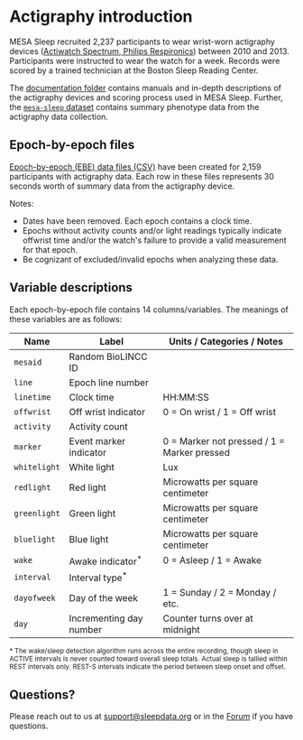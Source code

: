# Actigraphy introduction

MESA Sleep recruited 2,237 participants to wear wrist-worn actigraphy devices ([Actiwatch Spectrum, Philips Respironics](http://www.usa.philips.com/healthcare/product/HC1046964/actiwatch-spectrum-activity-monitor)) between 2010 and 2013. Participants were instructed to wear the watch for a week. Records were scored by a trained technician at the Boston Sleep Reading Center.

The [documentation folder](:files_path:/documentation) contains manuals and in-depth descriptions of the actigraphy devices and scoring process used in MESA Sleep. Further, the [`mesa-sleep` dataset](:files_path:/datasets) contains summary phenotype data from the actigraphy data collection.

## Epoch-by-epoch files

[Epoch-by-epoch (EBE) data files (CSV)](:files_path:/actigraphy) have been created for 2,159 participants with actigraphy data. Each row in these files represents 30 seconds worth of summary data from the actigraphy device.

Notes:

- Dates have been removed. Each epoch contains a clock time.
- Epochs without activity counts and/or light readings typically indicate offwrist time and/or the watch's failure to provide a valid measurement for that epoch.
- Be cognizant of excluded/invalid epochs when analyzing these data.

## Variable descriptions

Each epoch-by-epoch file contains 14 columns/variables. The meanings of these variables are as follows:

| Name          | Label                       | Units / Categories / Notes                  |
| ------------- | --------------------------- | ------------------------------------------- |
| `mesaid`      | Random BioLINCC ID          |                                             |
| `line`        | Epoch line number           |                                             |
| `linetime`    | Clock time                  | HH:MM:SS                                    |
| `offwrist`    | Off wrist indicator         | 0 = On wrist / 1 = Off wrist                |
| `activity`    | Activity count              |                                             |
| `marker`      | Event marker indicator      | 0 = Marker not pressed / 1 = Marker pressed |
| `whitelight`  | White light                 | Lux                                         |
| `redlight`    | Red light                   | Microwatts per square centimeter            |
| `greenlight`  | Green light                 | Microwatts per square centimeter            |
| `bluelight`   | Blue light                  | Microwatts per square centimeter            |
| `wake`        | Awake indicator<sup>*</sup> | 0 = Asleep / 1 = Awake                      |
| `interval`    | Interval type<sup>*</sup>   |                                             |
| `dayofweek`   | Day of the week             | 1 = Sunday / 2 = Monday / etc.              |
| `day`         | Incrementing day number     | Counter turns over at midnight              |

<sup>* The wake/sleep detection algorithm runs across the entire recording, though sleep in ACTIVE intervals is never counted toward overall sleep totals. Actual sleep is tallied within REST intervals only. REST-S intervals indicate the period between sleep onset and offset.</sup>

## Questions?

Please reach out to us at support@sleepdata.org or in the [Forum](https://sleepdata.org/forum) if you have questions.
